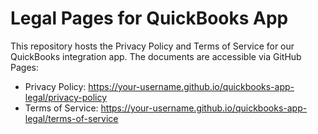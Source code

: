 # Legal Pages for QuickBooks App

This repository hosts the Privacy Policy and Terms of Service for our QuickBooks integration app. The documents are accessible via GitHub Pages:

- Privacy Policy: https://your-username.github.io/quickbooks-app-legal/privacy-policy
- Terms of Service: https://your-username.github.io/quickbooks-app-legal/terms-of-service
